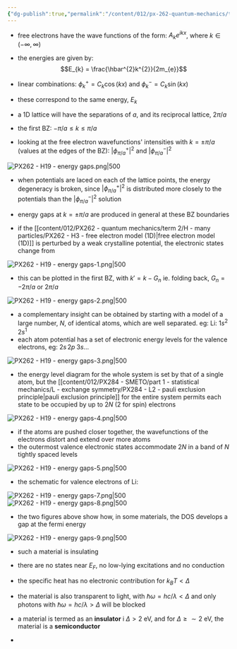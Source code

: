```yaml
---
{"dg-publish":true,"permalink":"/content/012/px-262-quantum-mechanics/term-2/i-electronic-configurations/px-262-i11-energy-gaps/","noteIcon":"1","created":"2025-02-13T10:07:46.655+00:00","updated":"2025-02-13T10:56:42.085+00:00"}
---
```



- free electrons have the wave functions of the form: $A_{k}e^{ikx}$, where $k \in (-\infty, \infty)$
- the energies are given by:
$$E_{k} = \frac{\hbar^{2}k^{2}}{2m_{e}}$$
- linear combinations: $\phi_{k}^{+} = C_{k} \cos(kx)$ and $\phi_{k}^{-} = C_{k} \sin(kx)$
- these correspond to the same energy, $E_{k}$

- a 1D lattice will have the separations of $a$, and its reciprocal lattice, $2\pi/a$
- the first BZ: $-\pi/a \leq k \leq \pi/a$
- looking at the free electron wavefunctions' intensities with $k = \pm \pi/a$ (values at the edges of the BZ): $|\phi_{\pi/a}^{+}|^{2}$ and $|\phi_{\pi/a}^{-}|^{2}$

![PX262 - H19 - energy gaps.png|500](/img/user/pics/PX262%20-%20H19%20-%20energy%20gaps.png)
- when potentials are laced on each of the lattice points, the energy degeneracy is broken, since $|\phi_{\pi/a}^{+}|^{2}$ is distributed more closely to the potentials than the $|\phi_{\pi/a}^{-}|^{2}$ solution
- energy gaps at $k = \pm \pi/a$ are produced in general at these BZ boundaries

- if the [[content/012/PX262 - quantum mechanics/term 2/H - many particles/PX262 - H3 - free electron model (1D)\|free electron model (1D)]] is perturbed by a weak crystalline potential, the electronic states change from 

![PX262 - H19 - energy gaps-1.png|500](/img/user/pics/PX262%20-%20H19%20-%20energy%20gaps-1.png)

- this can be plotted in the first BZ, with $k' = k - G_{n}$ ie. folding back, $G_{n} = -2\pi/a$ or $2\pi/a$

![PX262 - H19 - energy gaps-2.png|500](/img/user/pics/PX262%20-%20H19%20-%20energy%20gaps-2.png)

- a complementary insight can be obtained by starting with a model of a large number, $N$, of identical atoms, which are well separated. eg: Li: $1s^{2}\; 2s^{1}$
- each atom potential has a set of electronic energy levels for the valence electrons, eg: $2s\,2p \; 3s \dots$

![PX262 - H19 - energy gaps-3.png|500](/img/user/pics/PX262%20-%20H19%20-%20energy%20gaps-3.png)

- the energy level diagram for the whole system is set by that of a single atom, but the [[content/012/PX284 - SMETO/part 1 - statistical mechanics/L - exchange symmetry/PX284 - L2 - pauli exclusion principle\|pauli exclusion principle]] for the entire system permits each state to be occupied by up to $2N$ (2 for spin) electrons

![PX262 - H19 - energy gaps-4.png|500](/img/user/pics/PX262%20-%20H19%20-%20energy%20gaps-4.png)

- if the atoms are pushed closer together, the wavefunctions of the electrons distort and extend over more atoms
- the outermost valence electronic states accommodate $2N$ in a band of $N$ tightly spaced levels

![PX262 - H19 - energy gaps-5.png|500](/img/user/pics/PX262%20-%20H19%20-%20energy%20gaps-5.png)

- the schematic for valence electrons of Li:

![PX262 - H19 - energy gaps-7.png|500](/img/user/pics/PX262%20-%20H19%20-%20energy%20gaps-7.png)
![PX262 - H19 - energy gaps-8.png|500](/img/user/pics/PX262%20-%20H19%20-%20energy%20gaps-8.png)

- the two figures above show how, in some materials, the DOS develops a gap at the fermi energy

![PX262 - H19 - energy gaps-9.png|500](/img/user/pics/PX262%20-%20H19%20-%20energy%20gaps-9.png)


- such a material is insulating
- there are no states near $E_F$, no low-lying excitations and no conduction

- the specific heat has no electronic contribution for $k_{B}T < \Delta$
- the material is also transparent to light, with $\hbar \omega = {hc}/{\lambda} < \Delta$ and only photons with $\hbar \omega = {hc}/{\lambda} > \Delta$ will be blocked

- a material is termed as an **insulator** i $\Delta > 2$ eV, and for $\Delta \ge \sim2$ eV, the material is a **semiconductor**
- 